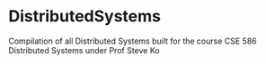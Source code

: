 # DistributedSystems
Compilation of all Distributed Systems built for the course CSE 586 Distributed Systems under Prof Steve Ko
